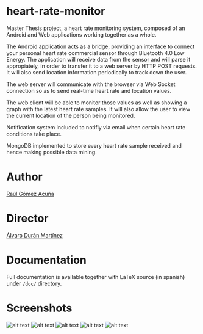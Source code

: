 # heart-rate-monitor
Master Thesis project, a heart rate monitoring system, composed of an Android and Web applications working together as a whole.

The Android application acts as a bridge, providing an interface to connect your personal heart rate commercial sensor through Bluetooth 4.0 Low Energy. The application will receive data from the sensor and will parse it appropiately, in order to transfer it to a web server by HTTP POST requests. It will also send location information periodically to track down the user.

The web server will communicate with the browser via Web Socket connection so as to send real-time heart rate and location values.

The web client will be able to monitor those values as well as showing a graph with the latest heart rate samples. It will also allow the user to view the current location of the person being monitored.

Notification system included to notifiy via email when certain heart rate conditions take place.

MongoDB implemented to store every heart rate sample received and hence making possible data mining.

# Author

[Raúl Gómez Acuña](https://www.linkedin.com/in/gomezaraul)

# Director

[Álvaro Durán Martínez](http://www.ic.uma.es/contenidos/ficha_personal.action?id=766)

# Documentation

Full documentation is available together with LaTeX source (in spanish) under `/doc/` directory.

# Screenshots

![alt text](https://github.com/rauliyohmc/heart-rate-monitor-app/blob/master/doc/graphs/AndroidEscaneo.png)
![alt text](https://github.com/rauliyohmc/heart-rate-monitor-app/blob/master/doc/graphs/AndroidConectado.png)
![alt text](https://github.com/rauliyohmc/heart-rate-monitor-app/blob/master/doc/graphs/AndroidEmitiendo2.png)
![alt text](https://github.com/rauliyohmc/heart-rate-monitor-app/blob/master/doc/graphs/AndroidNotificaciones.png)
![alt text](https://github.com/rauliyohmc/heart-rate-monitor-app/blob/master/doc/graphs/webDB.png)

